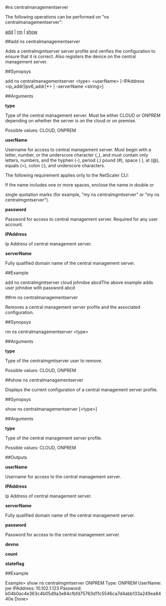 #ns centralmanagementserver

The following operations can be performed on "ns centralmanagementserver":


[add](#add-ns-centralmanagementserver) | [rm](#rm-ns-centralmanagementserver) | [show](#show-ns-centralmanagementserver)

##add ns centralmanagementserver

Adds a centralmgmtserver server profile and verifies the configuration to ensure that it is correct. Also registers the device on the central management server.


##Synopsys

add ns centralmanagementserver &lt;type> &lt;userName> [-IPAddress &lt;ip_addr|ipv6_addr|*> | -serverName &lt;string>]


##Arguments

<b>type</b>
Type of the central management server. Must be either CLOUD or ONPREM depending on whether the server is on the cloud or on premise.
Possible values: CLOUD, ONPREM

<b>userName</b>
Username for access to central management server. Must begin with a letter, number, or the underscore character (_), and must contain only letters, numbers, and the hyphen (-), period (.) pound (#), space ( ), at (@), equals (=), colon (:), and underscore characters.
The following requirement applies only to the NetScaler CLI:
If the name includes one or more spaces, enclose the name in double or
single quotation marks (for example, "my ns centralmgmtserver" or "my ns centralmgmtserver").

<b>password</b>
Password for access to central management server. Required for any user account.

<b>IPAddress</b>
Ip Address of central management server.

<b>serverName</b>
Fully qualified domain name of the central management server.



##Example

add ns centralmgmtserver cloud johndoe abcdThe above example adds user johndoe with password abcd

##rm ns centralmanagementserver

Removes a central management server profile and the associated configuration.


##Synopsys

rm ns centralmanagementserver &lt;type>


##Arguments

<b>type</b>
Type of the centralmgmtserver user to remove.
Possible values: CLOUD, ONPREM



##show ns centralmanagementserver

Displays the current configuration of a central management server profile.


##Synopsys

show ns centralmanagementserver [&lt;type>]


##Arguments

<b>type</b>
Type of the central management server profile.
Possible values: CLOUD, ONPREM



##Outputs

<b>userName</b>
Username for access to the central management server.

<b>IPAddress</b>
Ip Address of central management server.

<b>serverName</b>
Fully qualified domain name of the central management server.

<b>password</b>
Password for access to the central management server.

<b>devno</b>

<b>count</b>

<b>stateflag</b>



##Example

Example&gt; show ns centralmgmtserver ONPREM        Type: ONPREM            UserName: joe        IPAddress: 10.102.1.123        Password: b04b0ac4e363c4b05d9a3e84cfbfd75763d11c5546ca7d4abb133a249ea8440e Done&gt;

